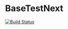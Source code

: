 # BaseTestNext

[![Build Status](https://travis-ci.org/IainNZ/BaseTestNext.jl.svg?branch=master)](https://travis-ci.org/IainNZ/BaseTestNext.jl)
